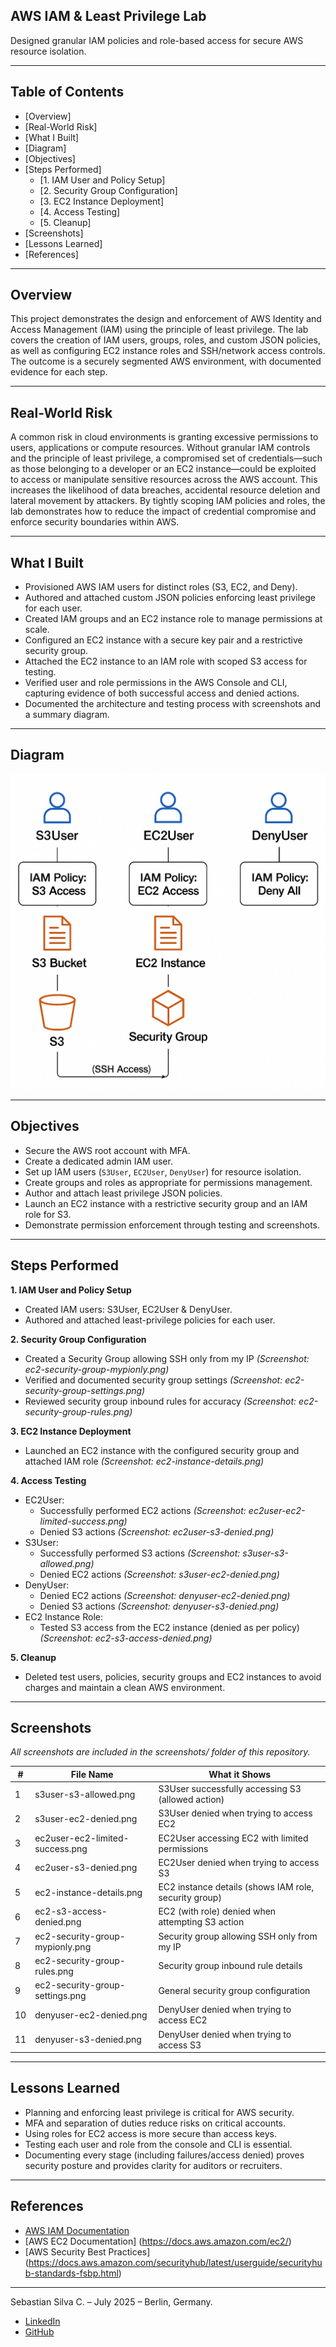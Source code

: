 ## AWS IAM & Least Privilege Lab

Designed granular IAM policies and role-based access for secure AWS resource isolation.

---

## Table of Contents

- [Overview]
- [Real-World Risk]
- [What I Built]
- [Diagram]
- [Objectives]
- [Steps Performed]
  - [1. IAM User and Policy Setup]
  - [2. Security Group Configuration]
  - [3. EC2 Instance Deployment]
  - [4. Access Testing]
  - [5. Cleanup]
- [Screenshots]
- [Lessons Learned]
- [References]

---

## Overview

This project demonstrates the design and enforcement of AWS Identity and Access Management (IAM) using the principle of least privilege. The lab covers the creation of IAM users, groups, roles, and custom JSON policies, as well as configuring EC2 instance roles and SSH/network access controls. The outcome is a securely segmented AWS environment, with documented evidence for each step.

---

## Real-World Risk

A common risk in cloud environments is granting excessive permissions to users, applications or compute resources. Without granular IAM controls and the principle of least privilege, a compromised set of credentials—such as those belonging to a developer or an EC2 instance—could be exploited to access or manipulate sensitive resources across the AWS account. This increases the likelihood of data breaches, accidental resource deletion and lateral movement by attackers. By tightly scoping IAM policies and roles, the lab demonstrates how to reduce the impact of credential compromise and enforce security boundaries within AWS.

---

## What I Built

- Provisioned AWS IAM users for distinct roles (S3, EC2, and Deny).
- Authored and attached custom JSON policies enforcing least privilege for each user.
- Created IAM groups and an EC2 instance role to manage permissions at scale.
- Configured an EC2 instance with a secure key pair and a restrictive security group.
- Attached the EC2 instance to an IAM role with scoped S3 access for testing.
- Verified user and role permissions in the AWS Console and CLI, capturing evidence of both successful access and denied actions.
- Documented the architecture and testing process with screenshots and a summary diagram.

---

## Diagram

![AWS Security Lab – IAM & Least Privilege](diagram.png)

---

## Objectives

- Secure the AWS root account with MFA.
- Create a dedicated admin IAM user.
- Set up IAM users (`S3User`, `EC2User`, `DenyUser`) for resource isolation.
- Create groups and roles as appropriate for permissions management.
- Author and attach least privilege JSON policies.
- Launch an EC2 instance with a restrictive security group and an IAM role for S3.
- Demonstrate permission enforcement through testing and screenshots.

---

## Steps Performed

**1. IAM User and Policy Setup**
   - Created IAM users: S3User, EC2User & DenyUser.
   - Authored and attached least-privilege policies for each user.

**2. Security Group Configuration**
   - Created a Security Group allowing SSH only from my IP *(Screenshot: ec2-security-group-mypionly.png)*
   - Verified and documented security group settings *(Screenshot: ec2-security-group-settings.png)*
   - Reviewed security group inbound rules for accuracy *(Screenshot: ec2-security-group-rules.png)*

**3. EC2 Instance Deployment**
   - Launched an EC2 instance with the configured security group and attached IAM role *(Screenshot: ec2-instance-details.png)*

**4. Access Testing**
   - EC2User:
     - Successfully performed EC2 actions *(Screenshot: ec2user-ec2-limited-success.png)*
     - Denied S3 actions *(Screenshot: ec2user-s3-denied.png)*
   - S3User:
     - Successfully performed S3 actions *(Screenshot: s3user-s3-allowed.png)*
     - Denied EC2 actions *(Screenshot: s3user-ec2-denied.png)*
   - DenyUser:
     - Denied EC2 actions *(Screenshot: denyuser-ec2-denied.png)*
     - Denied S3 actions *(Screenshot: denyuser-s3-denied.png)*
   - EC2 Instance Role:
     - Tested S3 access from the EC2 instance (denied as per policy)*(Screenshot: ec2-s3-access-denied.png)*

**5. Cleanup**
   - Deleted test users, policies, security groups and EC2 instances to avoid charges and maintain a clean AWS environment.
   
---

## Screenshots

*All screenshots are included in the screenshots/ folder of this repository.*

| #  | File Name                          | What it Shows                                       |
|----|------------------------------------|-----------------------------------------------------|
| 1  | s3user-s3-allowed.png              | S3User successfully accessing S3 (allowed action)   |
| 2  | s3user-ec2-denied.png              | S3User denied when trying to access EC2             |
| 3  | ec2user-ec2-limited-success.png    | EC2User accessing EC2 with limited permissions      |
| 4  | ec2user-s3-denied.png              | EC2User denied when trying to access S3             |
| 5  | ec2-instance-details.png           | EC2 instance details (shows IAM role, security group)|
| 6  | ec2-s3-access-denied.png           | EC2 (with role) denied when attempting S3 action    |
| 7  | ec2-security-group-mypionly.png    | Security group allowing SSH only from my IP         |
| 8  | ec2-security-group-rules.png       | Security group inbound rule details                 |
| 9  | ec2-security-group-settings.png    | General security group configuration                |
| 10 | denyuser-ec2-denied.png            | DenyUser denied when trying to access EC2           |
| 11 | denyuser-s3-denied.png             | DenyUser denied when trying to access S3            |

---

## Lessons Learned

- Planning and enforcing least privilege is critical for AWS security.
- MFA and separation of duties reduce risks on critical accounts.
- Using roles for EC2 access is more secure than access keys.
- Testing each user and role from the console and CLI is essential.
- Documenting every stage (including failures/access denied) proves security posture and provides clarity for auditors or recruiters.

---

## References

- [AWS IAM Documentation](https://docs.aws.amazon.com/IAM/latest/UserGuide/introduction.html)
- [AWS EC2 Documentation]  (https://docs.aws.amazon.com/ec2/)
- [AWS Security Best Practices]  (https://docs.aws.amazon.com/securityhub/latest/userguide/securityhub-standards-fsbp.html)

---

Sebastian Silva C. – July 2025 – Berlin, Germany.
- [LinkedIn](https://www.linkedin.com/in/sebastiansilc/)
- [GitHub](https://github.com/SebaSilC)
